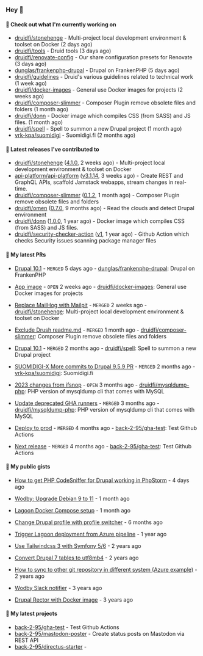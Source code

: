 ### Hey 👋

#### 👷 Check out what I'm currently working on


- [druidfi/stonehenge](https://github.com/druidfi/stonehenge) - Multi-project local development environment &amp; toolset on Docker (2 days ago)
- [druidfi/tools](https://github.com/druidfi/tools) - Druid tools (3 days ago)
- [druidfi/renovate-config](https://github.com/druidfi/renovate-config) - Our share configuration presets for Renovate (3 days ago)
- [dunglas/frankenphp-drupal](https://github.com/dunglas/frankenphp-drupal) - Drupal on FrankenPHP (5 days ago)
- [druidfi/guidelines](https://github.com/druidfi/guidelines) - Druid&#39;s various guidelines related to technical work (1 week ago)
- [druidfi/docker-images](https://github.com/druidfi/docker-images) - General use Docker images for projects (2 weeks ago)
- [druidfi/composer-slimmer](https://github.com/druidfi/composer-slimmer) - Composer Plugin remove obsolete files and folders (1 month ago)
- [druidfi/donn](https://github.com/druidfi/donn) - Docker image which compiles CSS (from SASS) and JS files. (1 month ago)
- [druidfi/spell](https://github.com/druidfi/spell) - Spell to summon a new Drupal project (1 month ago)
- [vrk-kpa/suomidigi](https://github.com/vrk-kpa/suomidigi) - Suomidigi.fi (2 months ago)


#### 🔭 Latest releases I've contributed to


- [druidfi/stonehenge](https://github.com/druidfi/stonehenge) ([4.1.0](https://github.com/druidfi/stonehenge/releases/tag/4.1.0), 2 weeks ago) - Multi-project local development environment &amp; toolset on Docker
- [api-platform/api-platform](https://github.com/api-platform/api-platform) ([v3.1.14](https://github.com/api-platform/api-platform/releases/tag/v3.1.14), 3 weeks ago) - Create REST and GraphQL APIs, scaffold Jamstack webapps, stream changes in real-time.
- [druidfi/composer-slimmer](https://github.com/druidfi/composer-slimmer) ([0.1.2](https://github.com/druidfi/composer-slimmer/releases/tag/0.1.2), 1 month ago) - Composer Plugin remove obsolete files and folders
- [druidfi/omen](https://github.com/druidfi/omen) ([0.7.0](https://github.com/druidfi/omen/releases/tag/0.7.0), 9 months ago) - Read the clouds and detect Drupal environment
- [druidfi/donn](https://github.com/druidfi/donn) ([1.0.0](https://github.com/druidfi/donn/releases/tag/1.0.0), 1 year ago) - Docker image which compiles CSS (from SASS) and JS files.
- [druidfi/security-checker-action](https://github.com/druidfi/security-checker-action) ([v1](https://github.com/druidfi/security-checker-action/releases/tag/v1), 1 year ago) - Github Action which checks Security issues scanning package manager files

#### 🌱 My latest PRs


- [Drupal 10.1](https://github.com/dunglas/frankenphp-drupal/pull/16) - `MERGED` 5 days ago - [dunglas/frankenphp-drupal](https://github.com/dunglas/frankenphp-drupal): Drupal on FrankenPHP

- [App image](https://github.com/druidfi/docker-images/pull/27) - `OPEN` 2 weeks ago - [druidfi/docker-images](https://github.com/druidfi/docker-images): General use Docker images for projects

- [Replace MailHog with Mailpit](https://github.com/druidfi/stonehenge/pull/76) - `MERGED` 2 weeks ago - [druidfi/stonehenge](https://github.com/druidfi/stonehenge): Multi-project local development environment &amp; toolset on Docker

- [Exclude Drush readme.md](https://github.com/druidfi/composer-slimmer/pull/6) - `MERGED` 1 month ago - [druidfi/composer-slimmer](https://github.com/druidfi/composer-slimmer): Composer Plugin remove obsolete files and folders

- [Drupal 10.1](https://github.com/druidfi/spell/pull/45) - `MERGED` 2 months ago - [druidfi/spell](https://github.com/druidfi/spell): Spell to summon a new Drupal project

- [SUOMIDIGI-X More commits to Drupal 9.5.9 PR](https://github.com/vrk-kpa/suomidigi/pull/318) - `MERGED` 2 months ago - [vrk-kpa/suomidigi](https://github.com/vrk-kpa/suomidigi): Suomidigi.fi

- [2023 changes from ifsnop](https://github.com/druidfi/mysqldump-php/pull/31) - `OPEN` 3 months ago - [druidfi/mysqldump-php](https://github.com/druidfi/mysqldump-php): PHP version of mysqldump cli that comes with MySQL

- [Update deprecated GHA runners](https://github.com/druidfi/mysqldump-php/pull/30) - `MERGED` 3 months ago - [druidfi/mysqldump-php](https://github.com/druidfi/mysqldump-php): PHP version of mysqldump cli that comes with MySQL

- [Deploy to prod](https://github.com/back-2-95/gha-test/pull/3) - `MERGED` 4 months ago - [back-2-95/gha-test](https://github.com/back-2-95/gha-test): Test Github Actions

- [Next release](https://github.com/back-2-95/gha-test/pull/2) - `MERGED` 4 months ago - [back-2-95/gha-test](https://github.com/back-2-95/gha-test): Test Github Actions


#### 🌱 My public gists


- [How to get PHP CodeSniffer for Drupal working in PhpStorm](https://gist.github.com/7ee7cc712562a3d5396555f2c3aaf6f7) - 4 days ago

- [Wodby: Upgrade Debian 9 to 11](https://gist.github.com/6ec9a8d9a133801146b990c1c101197d) - 1 month ago

- [Lagoon Docker Compose setup](https://gist.github.com/df26f936d242e560c8b4030b7c1d97a7) - 1 month ago

- [Change Drupal profile with profile switcher](https://gist.github.com/c3f5453655dd21633bf9fbdd1bd5f55d) - 6 months ago

- [Trigger Lagoon deployment from Azure pipeline](https://gist.github.com/bb73dc3d76cdae889ed4bd87930682f9) - 1 year ago

- [Use Tailwindcss 3 with Symfony 5/6](https://gist.github.com/3d059e4443ee8f028ab5c8c20b602b2f) - 2 years ago

- [Convert Drupal 7 tables to utf8mb4](https://gist.github.com/ef42b2ce2f464cd2ce5bd5fb579ab3ab) - 2 years ago

- [How to sync to other git repository in different system (Azure example)](https://gist.github.com/e23d1f9e1450d6b45e0ca190edfb986e) - 2 years ago

- [Wodby Slack notifier](https://gist.github.com/ff0fe5c5d93051b727195fc889a9f34d) - 3 years ago

- [Drupal Rector with Docker image](https://gist.github.com/fe39495086cdace14d521454451432f7) - 3 years ago


#### 🌱 My latest projects


- [back-2-95/gha-test](https://github.com/back-2-95/gha-test) - Test Github Actions
- [back-2-95/mastodon-poster](https://github.com/back-2-95/mastodon-poster) - Create status posts on Mastodon via REST API
- [back-2-95/directus-starter](https://github.com/back-2-95/directus-starter) - 
